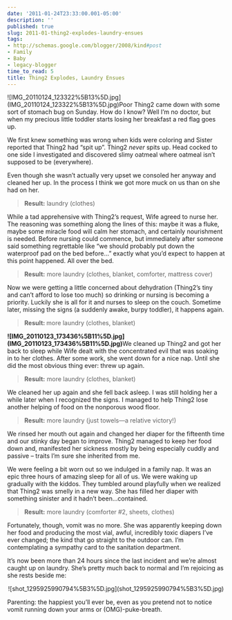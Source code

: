 ```yaml
---
date: '2011-01-24T23:33:00.001-05:00'
description: ''
published: true
slug: 2011-01-thing2-explodes-laundry-ensues
tags:
- http://schemas.google.com/blogger/2008/kind#post
- Family
- Baby
- legacy-blogger
time_to_read: 5
title: Thing2 Explodes, Laundry Ensues
---
```


<p>![IMG_20110124_123322%5B13%5D.jpg](IMG_20110124_123322%5B13%5D.jpg)Poor Thing2 came down with some sort of stomach bug on Sunday. How do I know? Well I’m no doctor, but when my precious little toddler starts losing her breakfast a red flag goes up. </p>
<p>We first knew something was wrong when kids were coloring and Sister reported that Thing2 had “spit up”. Thing2 <em>never </em>spits up. Head cocked to one side I investigated and discovered slimy oatmeal where oatmeal isn’t supposed to be (everywhere).</p>
<p>Even though she wasn’t actually very upset we consoled her anyway and cleaned her up. In the process I think we got more muck on us than on she had on her.</p>
<blockquote> 
<p><strong>Result:</strong> laundry (clothes)</p>
</blockquote>
<p>While a tad apprehensive with Thing2’s request, Wife agreed to nurse her. The reasoning was something along the lines of this: maybe it was a fluke, maybe some miracle food will calm her stomach, and certainly nourishment is needed. Before nursing could commence, but immediately after someone said something regrettable like “we should probably put down the waterproof pad on the bed before…” exactly what you’d expect to happen at this point happened. All over the bed.</p>
<blockquote> 
<p><strong>Result:</strong> more laundry (clothes, blanket, comforter, mattress cover)</p>
</blockquote>
<p>Now we were getting a little concerned about dehydration (Thing2’s tiny and can’t afford to lose too much) so drinking or nursing is becoming a priority. Luckily she is all for it and nurses to sleep on the couch. Sometime later, missing the signs (a suddenly awake, burpy toddler), it happens again.</p>
<blockquote> 
<p><strong>Result: </strong>more laundry (clothes, blanket)</p>
</blockquote>
<p><strong>![IMG_20110123_173436%5B11%5D.jpg](IMG_20110123_173436%5B11%5D.jpg)</strong>We cleaned up Thing2 and got her back to sleep while Wife dealt with the concentrated evil that was soaking in to her clothes. After some work, she went down for a nice nap. Until she did the most obvious thing ever: threw up again. </p>
<blockquote> 
<p><strong>Result:</strong> more laundry (clothes, blanket)</p>
</blockquote>
<p>We cleaned her up again and she fell back asleep. I was still holding her a while later when I recognized the signs. I managed to help Thing2 lose another helping of food on the nonporous wood floor.</p>
<blockquote> 
<p><strong>Result:</strong> more laundry (just towels—a relative victory!)</p>
</blockquote>
<p>We rinsed her mouth out again and changed her diaper for the fifteenth time and our stinky day began to improve. Thing2 managed to keep her food down and, manifested her sickness mostly by being especially cuddly and passive – traits I’m sure she inherited from me.</p>
<p>We were feeling a bit worn out so we indulged in a family nap. It was an epic three hours of amazing sleep for all of us. We were waking up gradually with the kiddos. They tumbled around playfully when we realized that Thing2 was smelly in a new way. She has filled her diaper with something sinister and it hadn’t been…contained.</p>
<blockquote> 
<p><strong>Result:</strong> more laundry (comforter #2, sheets, clothes)</p>
</blockquote>
<p>Fortunately, though, vomit was no more. She was apparently keeping down her food and producing the most vial, awful, incredibly toxic diapers I’ve ever changed; the kind that go straight to the outdoor can. I’m contemplating a sympathy card to the sanitation department.</p>
<p>It’s now been more than 24 hours since the last incident and we’re almost caught up on laundry. She’s pretty much back to normal and I’m rejoicing as she rests beside me:</p>  <p align="center">![shot_1295925990794%5B3%5D.jpg](shot_1295925990794%5B3%5D.jpg)</p>
<p>Parenting: the happiest you’ll ever be, even as you pretend not to notice vomit running down your arms or (OMG)-puke-breath.</p>